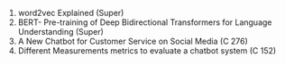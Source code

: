 1. word2vec Explained (Super)
2. BERT- Pre-training of Deep Bidirectional Transformers for Language Understanding (Super)
3. A New Chatbot for Customer Service on Social Media (C 276)
4. Different Measurements metrics to evaluate a chatbot system (C 152)
